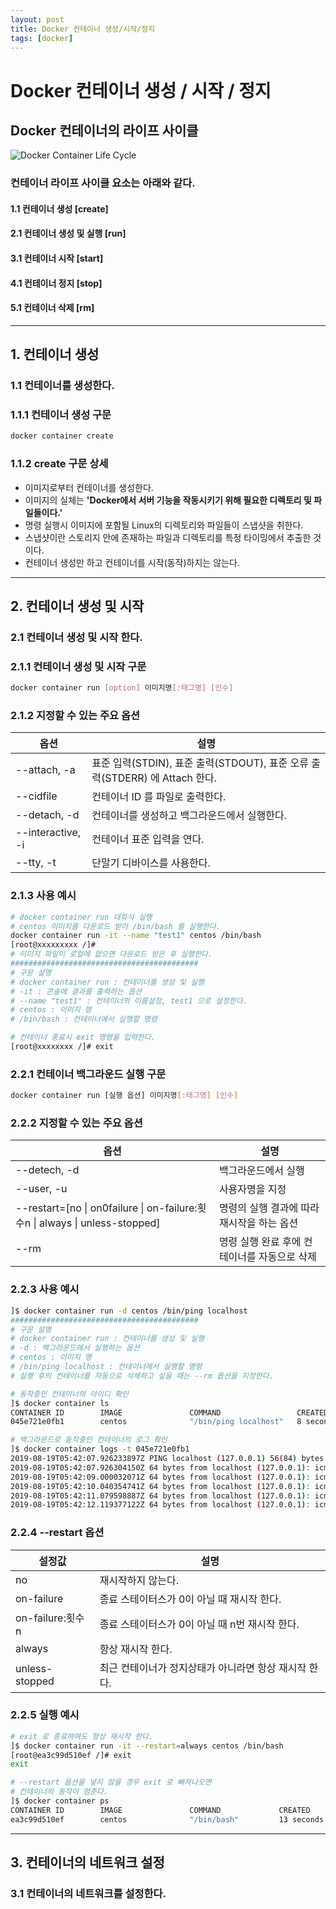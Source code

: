 ```yaml
---
layout: post
title: Docker 컨테이너 생성/시작/정지
tags: [docker]
---
```


#  Docker 컨테이너 생성 / 시작 / 정지

## Docker 컨테이너의 라이프 사이클

![Docker Container Life Cycle](https://drive.google.com/uc?id=1d_4znUy3_JO2qy4UYmggJb43IelqK-sf)

### 컨테이너 라이프 사이클 요소는 아래와 같다.
#### 1.1 컨테이너 생성 [create]
#### 2.1 컨테이너 생성 및 실행 [run]
#### 3.1 컨테이너 시작 [start]
#### 4.1 컨테이너 정지 [stop]
#### 5.1 컨테이너 삭제 [rm]

---

## 1. 컨테이너 생성
### 1.1 컨테이너를 생성한다.
### 1.1.1 컨테이너 생성 구문
```bash
docker container create 
```

### 1.1.2 create 구문 상세
- 이미지로부터 컨테이너를 생성한다.
- 이미지의 실체는 __'Docker에서 서버 기능을 작동시키기 위해 필요한 디렉토리 및 파일들이다.'__
- 명령 실행시 이미지에 포함될 Linux의 디렉토리와 파일들이 스냅샷을 취한다.
- 스냅샷이란 스토리지 안에 존재하는 파일과 디렉토리를 특정 타이밍에서 추출한 것 이다.
- 컨테이너 생성만 하고 컨테이너를 시작(동작)하지는 않는다.

---

## 2. 컨테이너 생성 및 시작
### 2.1 컨테이너 생성 및 시작 한다.
### 2.1.1 컨테이너 생성 및 시작 구문

```bash
docker container run [option] 이미지명[:태그명] [인수]
```

### 2.1.2 지정할 수 있는 주요 옵션

옵션|설명
---|---
--attach, -a|표준 입력(STDIN), 표준 출력(STDOUT), 표준 오류 출력(STDERR) 에 Attach 한다.
--cidfile|컨테이너 ID 를 파일로 출력한다.
--detach, -d|컨테이너를 생성하고 백그라운드에서 실행한다.
--interactive, -i|컨테이너 표준 입력을 연다.
--tty, -t|단말기 디바이스를 사용한다.

### 2.1.3 사용 예시

```bash
# docker container run 대화식 실행
# centos 이미지를 다운로드 받아 /bin/bash 를 실행한다.
docker container run -it --name "test1" centos /bin/bash
[root@xxxxxxxxx /]#
# 이미지 파일이 로컬에 없으면 다운로드 받은 후 실행한다.
##########################################
# 구문 설명
# docker container run : 컨테이너를 생성 및 실행
# -it : 콘솔에 결과를 출력하는 옵션
# --name "test1" : 컨테이너의 이름설정, test1 으로 설정한다.
# centos : 이미지 명
# /bin/bash : 컨테이너에서 실행할 명령

# 컨테이너 종료시 exit 명령을 입력한다.
[root@xxxxxxxx /]# exit
```

### 2.2.1 컨테이너 백그라운드 실행 구문

```bash
docker container run [실행 옵션] 이미지명[:태그명] [인수]
```

### 2.2.2 지정할 수 있는 주요 옵션

옵션|설명
---|---
--detech, -d|백그라운드에서 실행
--user, -u|사용자명을 지정
--restart=[no \| on0failure \| on-failure:횟수n \| always \| unless-stopped]|명령의 실행 결과에 따라 재시작을 하는 옵션
--rm|명령 실행 완료 후에 컨테이너를 자동으로 삭제

### 2.2.3 사용 예시

```bash
]$ docker container run -d centos /bin/ping localhost
##########################################
# 구문 설명
# docker container run : 컨테이너를 생성 및 실행
# -d : 백그라운드에서 실행하는 옵션
# centos : 이미지 명
# /bin/ping localhost : 컨테이너에서 실행할 명령
# 실행 후의 컨테이너를 자동으로 삭제하고 싶을 때는 --rm 옵션을 지정한다.

# 동작중인 컨테이너의 아이디 확인
]$ docker container ls
CONTAINER ID        IMAGE               COMMAND                 CREATED             STATUS              PORTS               NAMES
045e721e0fb1        centos              "/bin/ping localhost"   8 seconds ago       Up 8 seconds                            heuristic_haslett

# 백그라운드로 동작중인 컨테이너의 로그 확인
]$ docker container logs -t 045e721e0fb1
2019-08-19T05:42:07.926233897Z PING localhost (127.0.0.1) 56(84) bytes of data.
2019-08-19T05:42:07.926304150Z 64 bytes from localhost (127.0.0.1): icmp_seq=1 ttl=64 time=0.040 ms
2019-08-19T05:42:09.000032071Z 64 bytes from localhost (127.0.0.1): icmp_seq=2 ttl=64 time=0.119 ms
2019-08-19T05:42:10.040354741Z 64 bytes from localhost (127.0.0.1): icmp_seq=3 ttl=64 time=0.066 ms
2019-08-19T05:42:11.079598887Z 64 bytes from localhost (127.0.0.1): icmp_seq=4 ttl=64 time=0.107 ms
2019-08-19T05:42:12.119377122Z 64 bytes from localhost (127.0.0.1): icmp_seq=5 ttl=64 time=0.061 ms
```

### 2.2.4 --restart 옵션

설정값|설명
---|---
no|재시작하지 않는다.
on-failure|종료 스테이터스가 0이 아닐 때 재시작 한다.
on-failure:횟수n|종료 스테이터스가 0이 아닐 때 n번 재시작 한다.
always|항상 재시작 한다.
unless-stopped|최근 컨테이너가 정지상태가 아니라면 항상 재시작 한다.

### 2.2.5 실행 예시

```bash
# exit 로 종료하여도 항상 재시작 한다.
]$ docker container run -it --restart=always centos /bin/bash
[root@ea3c99d510ef /]# exit
exit

# --restart 옵션을 넣지 않을 경우 exit 로 빠져나오면
# 컨테이너의 동작이 멈춘다.
]$ docker container ps
CONTAINER ID        IMAGE               COMMAND             CREATED             STATUS              PORTS               NAMES
ea3c99d510ef        centos              "/bin/bash"         13 seconds ago      Up 6 seconds                            happy_wright
```

---

## 3. 컨테이너의 네트워크 설정
### 3.1 컨테이너의 네트워크를 설정한다.

